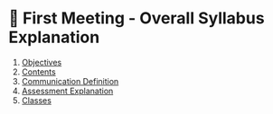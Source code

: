 :wave: First Meeting - Overall Syllabus Explanation
====

1. [Objectives](../../objectives.md)
2. [Contents](../../contents.md)
3. [Communication Definition](../../communication.md)
4. [Assessment Explanation](../../assessment.md)
5. [Classes](../../classes.md)